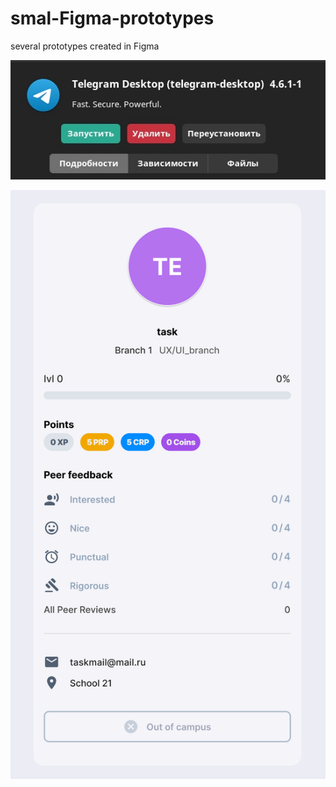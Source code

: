 # smal-Figma-prototypes
several prototypes created in Figma

![task_1](task_1.png)

![task_bonus](bonus_task.png )
